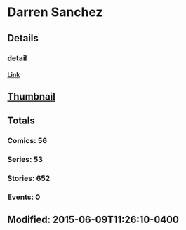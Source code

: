 # Darren  Sanchez 
## Details
### detail
#### [Link](http://marvel.com/comics/creators/12757/darren_sanchez?utm_campaign=apiRef&utm_source=225578a89fc76f3d20fbffda5d17a88d)
## [Thumbnail](http://i.annihil.us/u/prod/marvel/i/mg/b/40/image_not_available.jpg)
## Totals
### Comics: 56
### Series: 53
### Stories: 652
### Events: 0
## Modified: 2015-06-09T11:26:10-0400